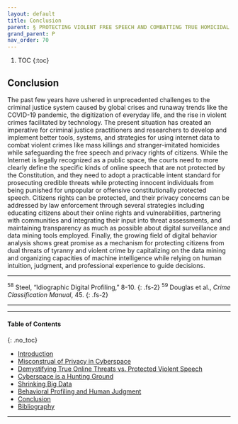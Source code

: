```yaml
---
layout: default
title: Conclusion  
parent: § PROTECTING VIOLENT FREE SPEECH AND COMBATTING TRUE HOMICIDAL THREATS IN CYBERSPACE   
grand_parent: P 
nav_order: 70 
---
```

<style>
.dont-break-out {
  /* These are technically the same, but use both */
  overflow-wrap: break-word;
  word-wrap: break-word;

     -ms-word-break: break-all;
  /* This is the dangerous one in WebKit, as it breaks things wherever */
  word-break: break-all;
  /* Instead use this non-standard one: */
  word-break: break-word;
}

.youtube-container {
    position: relative;
    width: 100%;
    height: 0;
    padding-bottom: 56.25%;
}
.youtube-video {
    position: absolute;
    top: 0;
    left: 0;
    width: 100%;
    height: 100%;
}

</style>

<div class="dont-break-out" markdown="1">

1. TOC
{:toc}

## Conclusion
The past few years have ushered in unprecedented challenges to the criminal justice system caused by global crises and runaway trends like the COVID-19 pandemic, the digitization of everyday life, and the rise in violent crimes facilitated by technology. The present situation has created an imperative for criminal justice practitioners and researchers to develop and implement better tools, systems, and strategies for using internet data to combat violent crimes like mass killings and stranger-imitated homicides while safeguarding the free speech and privacy rights of citizens. While the Internet is legally recognized as a public space, the courts need to more clearly define the specific kinds of online speech that are not protected by the Constitution, and they need to adopt a practicable intent standard for prosecuting credible threats while protecting innocent individuals from being punished for unpopular or offensive constitutionally protected speech. Citizens rights can be protected, and their privacy concerns can be addressed by law enforcement through several strategies including educating citizens about their online rights and vulnerabilities, partnering with communities and integrating their input into threat assessments, and maintaining transparency as much as possible about digital surveillance and data mining tools employed. Finally, the growing field of digital behavior analysis shows great promise as a mechanism for protecting citizens from dual threats of tyranny and violent crime by capitalizing on the data mining and organizing capacities of machine intelligence while relying on human intuition, judgment, and professional experience to guide decisions.

***
<sup>58</sup> Steel, “Idiographic Digital Profiling,” 8-10.
{: .fs-2}
<sup>59</sup> Douglas et al., *Crime Classification Manual*, 45.
{: .fs-2}
***

***

#### Table of Contents
{: .no_toc}

<ul><li> <a href="/docs/P/PROTECTING-VIOLENT-FREE-SPEECH-AND-COMBATTING-TRUE-HOMICIDAL-THREATS-IN-CYBERSPACE-1/">Introduction</a></li><li> <a href="/docs/P/PROTECTING-VIOLENT-FREE-SPEECH-AND-COMBATTING-TRUE-HOMICIDAL-THREATS-IN-CYBERSPACE-2/">Misconstrual of Privacy in Cyberspace</a></li><li> <a href="/docs/P/PROTECTING-VIOLENT-FREE-SPEECH-AND-COMBATTING-TRUE-HOMICIDAL-THREATS-IN-CYBERSPACE-3/">Demystifying True Online Threats vs. Protected Violent Speech</a></li><li> <a href="/docs/P/PROTECTING-VIOLENT-FREE-SPEECH-AND-COMBATTING-TRUE-HOMICIDAL-THREATS-IN-CYBERSPACE-4/">Cyberspace is a Hunting Ground</a></li><li> <a href="/docs/P/PROTECTING-VIOLENT-FREE-SPEECH-AND-COMBATTING-TRUE-HOMICIDAL-THREATS-IN-CYBERSPACE-5/">Shrinking Big Data</a></li><li> <a href="/docs/P/PROTECTING-VIOLENT-FREE-SPEECH-AND-COMBATTING-TRUE-HOMICIDAL-THREATS-IN-CYBERSPACE-6/">Behavioral Profiling and Human Judgment</a></li><li> <a href="/docs/P/PROTECTING-VIOLENT-FREE-SPEECH-AND-COMBATTING-TRUE-HOMICIDAL-THREATS-IN-CYBERSPACE-7/">Conclusion</a></li><li> <a href="/docs/P/PROTECTING-VIOLENT-FREE-SPEECH-AND-COMBATTING-TRUE-HOMICIDAL-THREATS-IN-CYBERSPACE-8/">Bibliography</a></li></ul>

***

</div>
